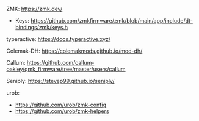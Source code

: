 ZMK: https://zmk.dev/

- Keys: https://github.com/zmkfirmware/zmk/blob/main/app/include/dt-bindings/zmk/keys.h

typeractive: https://docs.typeractive.xyz/

Colemak-DH: https://colemakmods.github.io/mod-dh/

Callum: https://github.com/callum-oakley/qmk_firmware/tree/master/users/callum

Seniply: https://stevep99.github.io/seniply/

urob:

- https://github.com/urob/zmk-config
- https://github.com/urob/zmk-helpers

